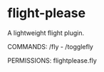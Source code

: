 # flight-please
A lightweight flight plugin.

COMMANDS:
/fly - /togglefly

PERMISSIONS:
flightplease.fly
